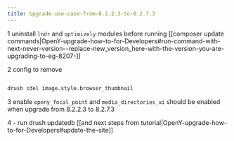 ```yaml
---
title: Upgrade-use-case-from-8.2.2.3-to-8.2.7.3
---
```




1 uninstall `lndr` and `optimizely` modules before running [[composer update commands|OpenY-upgrade-how-to-for-Developers#run-command-with-next-never-version--replace-new_version_here-with-the-version-you-are-upgrading-to-eg-8207-]]

2 config to remove
```sh

drush cdel image.style.browser_thumbnail
```

3 enable `openy_focal_point` and `media_directories_ui` should be enabled when upgrade from 8.2.2.3 to 8.2.7.3

4 - run drush updatedb [[and next steps from tutorial|OpenY-upgrade-how-to-for-Developers#update-the-site]]
